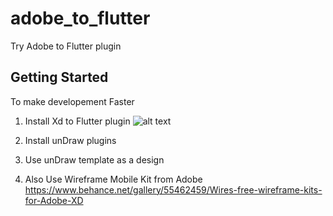 # adobe_to_flutter

Try Adobe to Flutter plugin 

## Getting Started
To make developement Faster

1. Install Xd to Flutter plugin
![alt text](https://github.com/[alif-haikal]/[adobeXD_to_flutter]/[master]/assets/images/xd_to_flutter_plugin.png?raw=true)

2. Install unDraw plugins

3. Use unDraw template as a design

4. Also Use Wireframe Mobile Kit from Adobe
   https://www.behance.net/gallery/55462459/Wires-free-wireframe-kits-for-Adobe-XD




